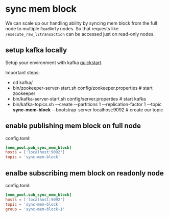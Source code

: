 # sync mem block

We can scale up our handling ability by syncing mem block from the full node to multiple `ReadOnly` nodes.
So that requests like `/execute_raw_l2transaction` can be accessed just on read-only nodes.

## setup kafka locally

Setup your environment with kafka [quickstart](https://kafka.apache.org/quickstart).

Important steps:

- cd kafka/
- bin/zookeeper-server-start.sh config/zookeeper.properties # start zookeeper
- bin/kafka-server-start.sh config/server.properties # start kafka
- bin/kafka-topics.sh --create --partitions 1 --replication-factor 1 --topic **sync-mem-block** --bootstrap-server localhost:9092 # create our topic

## enable publishing mem block on full node

config.toml:

```toml
[mem_pool.pub_sync_mem_block]
hosts = ['localhost:9092']
topic = 'sync-mem-block'
```

## enalbe subscribing mem block on readonly node

config.toml:

```toml
[mem_pool.sub_sync_mem_block]
hosts = ['localhost:9092']
topic = 'sync-mem-block'
group = 'sync-mem-block-1'
```